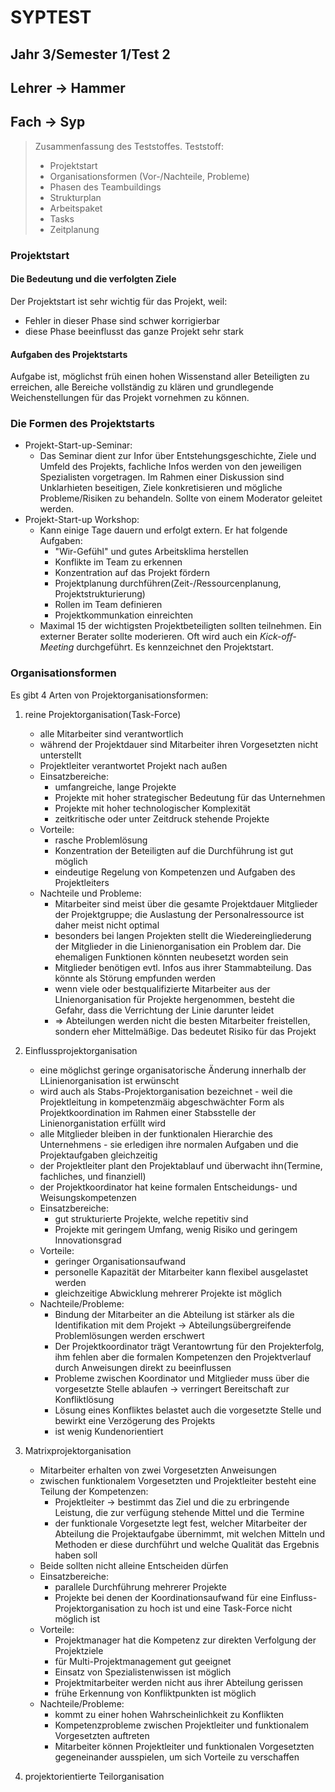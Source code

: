 # SYPTEST
## Jahr 3/Semester 1/Test 2
## Lehrer -> Hammer
## Fach -> Syp
> Zusammenfassung des Teststoffes. Teststoff: 
> * Projektstart
> * Organisationsformen (Vor-/Nachteile, Probleme)
> * Phasen des Teambuildings
> * Strukturplan
> * Arbeitspaket
> * Tasks
> * Zeitplanung

### Projektstart 
#### Die Bedeutung und die verfolgten Ziele
Der Projektstart ist sehr wichtig für das Projekt, weil: 
* Fehler in dieser Phase sind schwer korrigierbar
* diese Phase beeinflusst das ganze Projekt sehr stark
#### Aufgaben des Projektstarts
Aufgabe ist, möglichst früh einen hohen Wissenstand aller Beteiligten zu erreichen, alle Bereiche vollständig zu klären und grundlegende Weichenstellungen für das Projekt vornehmen zu können.
### Die Formen des Projektstarts
* Projekt-Start-up-Seminar: 
  * Das Seminar dient zur Infor über Entstehungsgeschichte, Ziele und Umfeld des Projekts, fachliche Infos werden von den jeweiligen Spezialisten vorgetragen. Im Rahmen einer Diskussion sind Unklarhieten beseitigen, Ziele konkretisieren und mögliche Probleme/Risiken zu behandeln. Sollte von einem Moderator geleitet werden.
* Projekt-Start-up Workshop:
  * Kann einige Tage dauern und erfolgt extern. Er hat folgende Aufgaben:
    * "Wir-Gefühl" und gutes Arbeitsklima herstellen
    * Konflikte im Team zu erkennen
    * Konzentration auf das Projekt fördern
    * Projektplanung durchführen(Zeit-/Ressourcenplanung, Projektstrukturierung)
    * Rollen im Team definieren
    * Projektkommunkation einreichten
  * Maximal 15 der wichtigsten Projektbeteiligten sollten teilnehmen. Ein externer Berater sollte moderieren. Oft wird auch ein *Kick-off-Meeting* durchgeführt. Es kennzeichnet den Projektstart. 

### Organisationsformen
Es gibt 4 Arten von Projektorganisationsformen: 
1. reine Projektorganisation(Task-Force)
   * alle Mitarbeiter sind  verantwortlich
   * während der Projektdauer sind Mitarbeiter ihren Vorgesetzten nicht unterstellt
   * Projektleiter verantwortet Projekt nach außen
   * Einsatzbereiche: 
     * umfangreiche, lange Projekte
     * Projekte mit hoher strategischer Bedeutung für das Unternehmen
     * Projekte mit hoher technologischer Komplexität
     * zeitkritische oder unter Zeitdruck stehende Projekte
   * Vorteile: 
     * rasche Problemlösung
     * Konzentration der Beteiligten auf die Durchführung ist gut möglich
     * eindeutige Regelung von Kompetenzen und Aufgaben des Projektleiters
   * Nachteile und Probleme:
     * Mitarbeiter sind meist über die gesamte Projektdauer Mitglieder der Projektgruppe; die Auslastung der Personalressource ist daher meist nicht optimal
     * besonders bei langen Projekten stellt die Wiedereingliederung der Mitglieder in die Linienorganisation ein Problem dar. Die ehemaligen Funktionen könnten neubesetzt worden sein
     * Mitglieder benötigen evtl. Infos aus ihrer Stammabteilung. Das könnte als Störung empfunden werden
     * wenn viele oder bestqualifizierte Mitarbeiter aus der LInienorganisation für Projekte hergenommen, besteht die Gefahr, dass die Verrichtung der Linie darunter leidet
     * => Abteilungen werden nicht die besten Mitarbeiter freistellen, sondern eher Mittelmäßige. Das bedeutet Risiko für das Projekt
2. Einflussprojektorganisation
   * eine möglichst geringe organisatorische Änderung innerhalb der LLinienorganisation ist erwünscht
   * wird auch als Stabs-Projektorganisation bezeichnet - weil die Projektleitung in kompetenzmäig abgeschwächter Form als Projektkoordination im Rahmen einer Stabsstelle der Linienorganistation erfüllt wird
   * alle Mitglieder bleiben in der funktionalen Hierarchie des Unternehmens - sie erledigen ihre normalen Aufgaben und die Projektaufgaben gleichzeitig
   * der Projektleiter plant den Projektablauf und überwacht ihn(Termine, fachliches, und finanziell)
   * der Projektkoordinator hat keine formalen Entscheidungs- und Weisungskompetenzen
   * Einsatzbereiche: 
     * gut strukturierte Projekte, welche repetitiv sind
     * Projekte mit geringem Umfang, wenig Risiko und geringem Innovationsgrad
   * Vorteile:
     * geringer Organisationsaufwand
     * personelle Kapazität der Mitarbeiter kann flexibel ausgelastet werden
     * gleichzeitige Abwicklung mehrerer Projekte ist möglich
   * Nachteile/Probleme: 
     * Bindung der Mitarbeiter an die Abteilung ist stärker als die Identifikation mit dem Projekt -> Abteilungsübergreifende Problemlösungen werden erschwert
     * Der Projektkoordinator trägt Verantowrtung für den Projekterfolg, ihm fehlen aber die formalen Kompetenzen den Projektverlauf durch Anweisungen direkt zu beeinflussen
     * Probleme zwischen Koordinator und Mitglieder muss über die vorgesetzte Stelle ablaufen -> verringert Bereitschaft zur Konfliktlösung
     * Lösung eines Konfliktes belastet auch die vorgesetzte Stelle und bewirkt eine Verzögerung des Projekts
     * ist wenig Kundenorientiert
3. Matrixprojektorganisation
   * Mitarbeiter erhalten von zwei Vorgesetzten Anweisungen 
   * zwischen funktionalem Vorgesetzten und Projektleiter besteht eine Teilung der Kompetenzen:
     * Projektleiter -> bestimmt das Ziel und die zu erbringende Leistung, die zur verfügung stehende Mittel und die Termine
     * der funktionale Vorgesetzte legt fest, welcher Mitarbeiter der Abteilung die Projektaufgabe übernimmt, mit welchen Mitteln und Methoden er diese durchführt und welche Qualität das Ergebnis haben soll
   * Beide sollten nicht alleine Entscheiden dürfen
   * Einsatzbereiche: 
     * parallele Durchführung mehrerer Projekte
     * Projekte bei denen der Koordinationsaufwand für eine Einfluss-Projektorganisation zu hoch ist und eine Task-Force nicht möglich ist
   * Vorteile: 
     * Projektmanager hat die Kompetenz zur direkten Verfolgung der Projektziele
     * für Multi-Projektmanagement gut geeignet
     * Einsatz von Spezialistenwissen ist möglich
     * Projektmitarbeiter werden nicht aus ihrer Abteilung gerissen
     * frühe Erkennung von Konfliktpunkten ist möglich
   * Nachteile/Probleme: 
     * kommt zu einer hohen Wahrscheinlichkeit zu Konflikten
     * Kompetenzprobleme zwischen Projektleiter und funktionalem Vorgesetzten auftreten
     * Mitarbeiter können Projektleiter und funktionalen Vorgesetzten gegeneinander ausspielen, um sich Vorteile zu verschaffen

4. projektorientierte Teilorganisation
